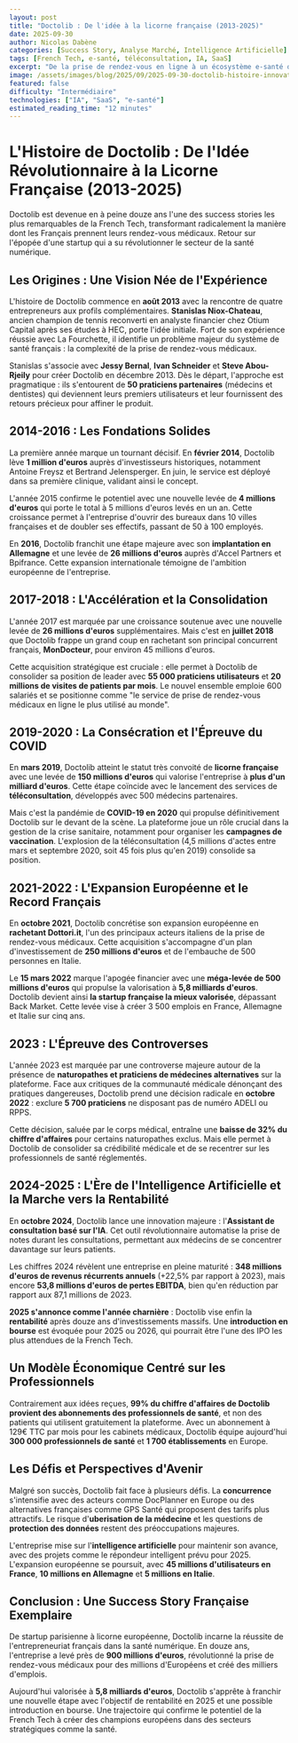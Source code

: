 ```yaml
---
layout: post
title: "Doctolib : De l'idée à la licorne française (2013-2025)"
date: 2025-09-30
author: Nicolas Dabène
categories: [Success Story, Analyse Marché, Intelligence Artificielle]
tags: [French Tech, e-santé, téléconsultation, IA, SaaS]
excerpt: "De la prise de rendez-vous en ligne à un écosystème e-santé dopé à l’IA : retour sur 12 ans d’hyper-croissance, de controverses et d’innovations chez Doctolib."
image: /assets/images/blog/2025/09/2025-09-30-doctolib-histoire-innovation.jpg
featured: false
difficulty: "Intermédiaire"
technologies: ["IA", "SaaS", "e-santé"]
estimated_reading_time: "12 minutes"
---
```


# L'Histoire de Doctolib : De l'Idée Révolutionnaire à la Licorne Française (2013-2025)

Doctolib est devenue en à peine douze ans l'une des success stories les plus remarquables de la French Tech, transformant radicalement la manière dont les Français prennent leurs rendez-vous médicaux. Retour sur l'épopée d'une startup qui a su révolutionner le secteur de la santé numérique.

## Les Origines : Une Vision Née de l'Expérience

L'histoire de Doctolib commence en **août 2013** avec la rencontre de quatre entrepreneurs aux profils complémentaires. **Stanislas Niox-Chateau**, ancien champion de tennis reconverti en analyste financier chez Otium Capital après ses études à HEC, porte l'idée initiale. Fort de son expérience réussie avec La Fourchette, il identifie un problème majeur du système de santé français : la complexité de la prise de rendez-vous médicaux.

Stanislas s'associe avec **Jessy Bernal**, **Ivan Schneider** et **Steve Abou-Rjeily** pour créer Doctolib en décembre 2013. Dès le départ, l'approche est pragmatique : ils s'entourent de **50 praticiens partenaires** (médecins et dentistes) qui deviennent leurs premiers utilisateurs et leur fournissent des retours précieux pour affiner le produit.

## 2014-2016 : Les Fondations Solides

La première année marque un tournant décisif. En **février 2014**, Doctolib lève **1 million d'euros** auprès d'investisseurs historiques, notamment Antoine Freysz et Bertrand Jelensperger. En juin, le service est déployé dans sa première clinique, validant ainsi le concept.

L'année 2015 confirme le potentiel avec une nouvelle levée de **4 millions d'euros** qui porte le total à 5 millions d'euros levés en un an. Cette croissance permet à l'entreprise d'ouvrir des bureaux dans 10 villes françaises et de doubler ses effectifs, passant de 50 à 100 employés.

En **2016**, Doctolib franchit une étape majeure avec son **implantation en Allemagne** et une levée de **26 millions d'euros** auprès d'Accel Partners et Bpifrance. Cette expansion internationale témoigne de l'ambition européenne de l'entreprise.

## 2017-2018 : L'Accélération et la Consolidation

L'année 2017 est marquée par une croissance soutenue avec une nouvelle levée de **26 millions d'euros** supplémentaires. Mais c'est en **juillet 2018** que Doctolib frappe un grand coup en rachetant son principal concurrent français, **MonDocteur**, pour environ 45 millions d'euros.

Cette acquisition stratégique est cruciale : elle permet à Doctolib de consolider sa position de leader avec **55 000 praticiens utilisateurs** et **20 millions de visites de patients par mois**. Le nouvel ensemble emploie 600 salariés et se positionne comme "le service de prise de rendez-vous médicaux en ligne le plus utilisé au monde".

## 2019-2020 : La Consécration et l'Épreuve du COVID

En **mars 2019**, Doctolib atteint le statut très convoité de **licorne française** avec une levée de **150 millions d'euros** qui valorise l'entreprise à **plus d'un milliard d'euros**. Cette étape coïncide avec le lancement des services de **téléconsultation**, développés avec 500 médecins partenaires.

Mais c'est la pandémie de **COVID-19 en 2020** qui propulse définitivement Doctolib sur le devant de la scène. La plateforme joue un rôle crucial dans la gestion de la crise sanitaire, notamment pour organiser les **campagnes de vaccination**. L'explosion de la téléconsultation (4,5 millions d'actes entre mars et septembre 2020, soit 45 fois plus qu'en 2019) consolide sa position.

## 2021-2022 : L'Expansion Européenne et le Record Français

En **octobre 2021**, Doctolib concrétise son expansion européenne en **rachetant Dottori.it**, l'un des principaux acteurs italiens de la prise de rendez-vous médicaux. Cette acquisition s'accompagne d'un plan d'investissement de **250 millions d'euros** et de l'embauche de 500 personnes en Italie.

Le **15 mars 2022** marque l'apogée financier avec une **méga-levée de 500 millions d'euros** qui propulse la valorisation à **5,8 milliards d'euros**. Doctolib devient ainsi **la startup française la mieux valorisée**, dépassant Back Market. Cette levée vise à créer 3 500 emplois en France, Allemagne et Italie sur cinq ans.

## 2023 : L'Épreuve des Controverses

L'année 2023 est marquée par une controverse majeure autour de la présence de **naturopathes et praticiens de médecines alternatives** sur la plateforme. Face aux critiques de la communauté médicale dénonçant des pratiques dangereuses, Doctolib prend une décision radicale en **octobre 2022** : exclure **5 700 praticiens** ne disposant pas de numéro ADELI ou RPPS.

Cette décision, saluée par le corps médical, entraîne une **baisse de 32% du chiffre d'affaires** pour certains naturopathes exclus. Mais elle permet à Doctolib de consolider sa crédibilité médicale et de se recentrer sur les professionnels de santé réglementés.

## 2024-2025 : L'Ère de l'Intelligence Artificielle et la Marche vers la Rentabilité

En **octobre 2024**, Doctolib lance une innovation majeure : l'**Assistant de consultation basé sur l'IA**. Cet outil révolutionnaire automatise la prise de notes durant les consultations, permettant aux médecins de se concentrer davantage sur leurs patients.

Les chiffres 2024 révèlent une entreprise en pleine maturité : **348 millions d'euros de revenus récurrents annuels** (+22,5% par rapport à 2023), mais encore **53,8 millions d'euros de pertes EBITDA**, bien qu'en réduction par rapport aux 87,1 millions de 2023.

**2025 s'annonce comme l'année charnière** : Doctolib vise enfin la **rentabilité** après douze ans d'investissements massifs. Une **introduction en bourse** est évoquée pour 2025 ou 2026, qui pourrait être l'une des IPO les plus attendues de la French Tech.

## Un Modèle Économique Centré sur les Professionnels

Contrairement aux idées reçues, **99% du chiffre d'affaires de Doctolib provient des abonnements des professionnels de santé**, et non des patients qui utilisent gratuitement la plateforme. Avec un abonnement à 129€ TTC par mois pour les cabinets médicaux, Doctolib équipe aujourd'hui **300 000 professionnels de santé** et **1 700 établissements** en Europe.

## Les Défis et Perspectives d'Avenir

Malgré son succès, Doctolib fait face à plusieurs défis. La **concurrence** s'intensifie avec des acteurs comme DocPlanner en Europe ou des alternatives françaises comme GPS Santé qui proposent des tarifs plus attractifs. Le risque d'**uberisation de la médecine** et les questions de **protection des données** restent des préoccupations majeures.

L'entreprise mise sur l'**intelligence artificielle** pour maintenir son avance, avec des projets comme le répondeur intelligent prévu pour 2025. L'expansion européenne se poursuit, avec **45 millions d'utilisateurs en France**, **10 millions en Allemagne** et **5 millions en Italie**.

## Conclusion : Une Success Story Française Exemplaire

De startup parisienne à licorne européenne, Doctolib incarne la réussite de l'entrepreneuriat français dans la santé numérique. En douze ans, l'entreprise a levé près de **900 millions d'euros**, révolutionné la prise de rendez-vous médicaux pour des millions d'Européens et créé des milliers d'emplois.

Aujourd'hui valorisée à **5,8 milliards d'euros**, Doctolib s'apprête à franchir une nouvelle étape avec l'objectif de rentabilité en 2025 et une possible introduction en bourse. Une trajectoire qui confirme le potentiel de la French Tech à créer des champions européens dans des secteurs stratégiques comme la santé.
